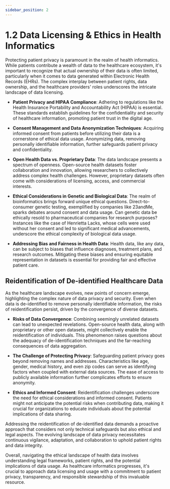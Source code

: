 ```yaml
---
sidebar_position: 2
---
```


# 1.2 Data Licensing & Ethics in Health Informatics

Protecting patient privacy is paramount in the realm of health informatics. While patients contribute a wealth of data to the healthcare ecosystem, it's important to recognize that actual ownership of their data is often limited, particularly when it comes to data generated within Electronic Health Records (EHRs). The complex interplay between patient rights, data ownership, and the healthcare providers' roles underscores the intricate landscape of data licensing.

- **Patient Privacy and HIPAA Compliance**: Adhering to regulations like the Health Insurance Portability and Accountability Act (HIPAA) is essential. These standards establish guidelines for the confidentiality and security of healthcare information, promoting patient trust in the digital age.

- **Consent Management and Data Anonymization Techniques**: Acquiring informed consent from patients before utilizing their data is a cornerstone of ethical data usage. Anonymizing data, removing personally identifiable information, further safeguards patient privacy and confidentiality.

- **Open Health Data vs. Proprietary Data**: The data landscape presents a spectrum of openness. Open-source health datasets foster collaboration and innovation, allowing researchers to collectively address complex health challenges. However, proprietary datasets often come with considerations of licensing, access, and commercial interests.

- **Ethical Considerations in Genetic and Biological Data**: The realm of bioinformatics brings forward unique ethical questions. Direct-to-consumer genetic testing, exemplified by companies like 23andMe, sparks debates around consent and data usage. Can genetic data be ethically resold to pharmaceutical companies for research purposes? Instances like the case of Henrietta Lacks, whose cells were used without her consent and led to significant medical advancements, underscore the ethical complexity of biological data usage.

- **Addressing Bias and Fairness in Health Data**: Health data, like any data, can be subject to biases that influence diagnoses, treatment plans, and research outcomes. Mitigating these biases and ensuring equitable representation in datasets is essential for providing fair and effective patient care.

## Reidentification of De-identified Healthcare Data

As the healthcare landscape evolves, new points of concern emerge, highlighting the complex nature of data privacy and security. Even when data is de-identified to remove personally identifiable information, the risks of reidentification persist, driven by the convergence of diverse datasets.

- **Risks of Data Convergence**: Combining seemingly unrelated datasets can lead to unexpected revelations. Open-source health data, along with proprietary or other open datasets, might collectively enable the reidentification of individuals. This phenomenon raises questions about the adequacy of de-identification techniques and the far-reaching consequences of data aggregation.

- **The Challenge of Protecting Privacy**: Safeguarding patient privacy goes beyond removing names and addresses. Characteristics like age, gender, medical history, and even zip codes can serve as identifying factors when coupled with external data sources. The ease of access to publicly available information further complicates efforts to ensure anonymity.

- **Ethics and Informed Consent**: Reidentification challenges underscore the need for ethical considerations and informed consent. Patients might not anticipate the potential risks when contributing data, making it crucial for organizations to educate individuals about the potential implications of data sharing.

Addressing the reidentification of de-identified data demands a proactive approach that considers not only technical safeguards but also ethical and legal aspects. The evolving landscape of data privacy necessitates continuous vigilance, adaptation, and collaboration to uphold patient rights and data integrity.

Overall, navigating the ethical landscape of health data involves understanding legal frameworks, patient rights, and the potential implications of data usage. As healthcare informatics progresses, it's crucial to approach data licensing and usage with a commitment to patient privacy, transparency, and responsible stewardship of this invaluable resource.


